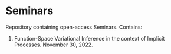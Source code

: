 # Seminars

Repository containing open-access Seminars. Contains:

1. Function-Space Variational Inference in the context of Implicit Processes. November 30, 2022.

